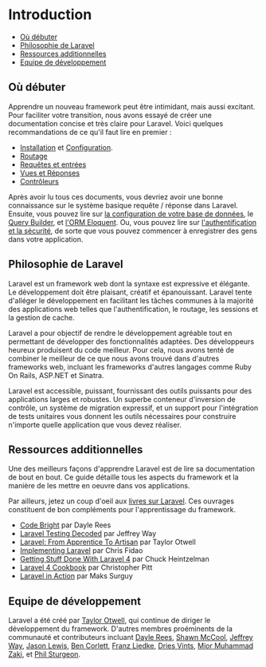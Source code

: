 # Introduction

- [Où débuter](#where-to-start)
- [Philosophie de Laravel](#laravel-philosophy)
- [Ressources additionnelles](#additional-resources)
- [Equipe de développement](#development-team)

<a name="where-to-start"></a>
## Où débuter

 Apprendre un nouveau framework peut être intimidant, mais aussi excitant. Pour faciliter votre transition, nous avons essayé de créer une documentation concise et très claire pour Laravel. Voici quelques recommandations de ce qu'il faut lire en premier :

 - [Installation](/4.1/installation) et [Configuration](/4.1/configuration).
 - [Routage](/4.1/routing)
 - [Requêtes et entrées](/4.1/requests)
 - [Vues et Réponses](/4.1/responses)
 - [Contrôleurs](/4.1/controllers)

Après avoir lu tous ces documents, vous devriez avoir une bonne connaissance sur le système basique requête / réponse dans Laravel. Ensuite, vous pouvez lire sur [la configuration de votre base de données](/4.1/database), le [Query Builder](/4.1/queries), et [l'ORM Eloquent](/4.1/eloquent). Ou, vous pouvez lire sur [l'authentification et la sécurité](4/security), de sorte que vous pouvez commencer à enregistrer des gens dans votre application.

<a name="laravel-philosophy"></a>
## Philosophie de Laravel

Laravel est un framework web dont la syntaxe est expressive et élégante. Le développement doit être plaisant, créatif et épanouissant. Laravel tente d'alléger le développement en facilitant les tâches communes à la majorité des applications web telles que l'authentification, le routage, les sessions et la gestion de cache.

Laravel a pour objectif de rendre le développement agréable tout en permettant de développer des fonctionnalités adaptées. Des développeurs heureux produisent du code meilleur. Pour cela, nous avons tenté de combiner le meilleur de ce que nous avons trouvé dans d'autres frameworks web, incluant les frameworks d'autres langages comme Ruby On Rails, ASP.NET et Sinatra.

Laravel est accessible, puissant, fournissant des outils puissants pour des applications larges et robustes. Un superbe conteneur d'inversion de contrôle, un système de migration expressif, et un support pour l'intégration de tests unitaires vous donnent les outils nécessaires pour construire n'importe quelle application que vous devez réaliser.

<a name="additional-resources"></a>
## Ressources additionnelles

Une des meilleurs façons d'apprendre Laravel est de lire sa documentation de bout en bout. Ce guide détaille tous les aspects du framework et la manière de les mettre en oeuvre dans vos applications.

Par ailleurs, jetez un coup d'oeil aux [livres sur Laravel](http://wiki.laravel.io/Books). Ces ouvrages constituent de bon compléments pour l'apprentissage du framework.

- [Code Bright](https://leanpub.com/codebright) par Dayle Rees
- [Laravel Testing Decoded](https://leanpub.com/laravel-testing-decoded) par Jeffrey Way
- [Laravel: From Apprentice To Artisan](https://leanpub.com/laravel) par Taylor Otwell
- [Implementing Laravel](https://leanpub.com/implementinglaravel) par Chris Fidao
- [Getting Stuff Done With Laravel 4](https://leanpub.com/gettingstuffdonelaravel) par Chuck Heintzelman
- [Laravel 4 Cookbook](https://leanpub.com/laravel4cookbook) par Christopher Pitt
- [Laravel in Action](http://www.manning.com/surguy/) par Maks Surguy

<a name="development-team"></a>
## Equipe de développement

Laravel a été créé par [Taylor Otwell](https://github.com/taylorotwell), qui continue de diriger le développement du framework. D'autres membres proéminents de la communauté et contributeurs incluant [Dayle Rees](https://github.com/daylerees), [Shawn McCool](https://github.com/ShawnMcCool), [Jeffrey Way](https://github.com/JeffreyWay), [Jason Lewis](https://github.com/jasonlewis), [Ben Corlett](https://github.com/bencorlett), [Franz Liedke](https://github.com/franzliedke), [Dries Vints](https://github.com/driesvints), [Mior Muhammad Zaki](https://github.com/crynobone), et [Phil Sturgeon](https://github.com/philsturgeon).
